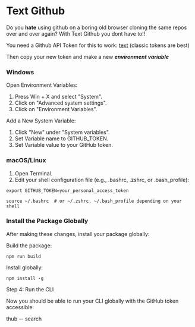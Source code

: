 # Text Github

Do you **hate** using github on a boring old browser cloning the same repos over and over again? With Text Github you dont have to!!

You need a Github API Token for this to work:
[text](https://docs.github.com/en/authentication/keeping-your-account-and-data-secure/managing-your-personal-access-tokens) (classic tokens are best)

Then copy your new token and make a new ***environment variable***

### Windows

Open Environment Variables:

1.   Press Win + X and select "System".
2.   Click on "Advanced system settings".
3.   Click on "Environment Variables".

Add a New System Variable:

1. Click "New" under "System variables".
2. Set Variable name to GITHUB_TOKEN.
3. Set Variable value to your GitHub token.

### macOS/Linux

1. Open Terminal.
2. Edit your shell configuration file (e.g., .bashrc, .zshrc, or .bash_profile):

```
export GITHUB_TOKEN=your_personal_access_token
```

```
source ~/.bashrc  # or ~/.zshrc, ~/.bash_profile depending on your shell
```

### Install the Package Globally

After making these changes, install your package globally:

Build the package:

`npm run build`

Install globally:


`npm install -g `

Step 4: Run the CLI

Now you should be able to run your CLI globally with the GitHub token accessible:

thub -- search <username>
